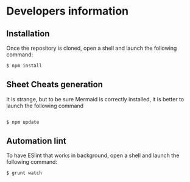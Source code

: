 Developers information
======================

## Installation

Once the repository is cloned, open a shell and launch the following command:

```bash
$ npm install
```

## Sheet Cheats generation

It is strange, but to be sure Mermaid is correctly installed, it is better to launch the following command

```bash

$ npm update

```

## Automation lint

To have ESlint that works in background, open a shell and launch the following command:

```bash
$ grunt watch
```


